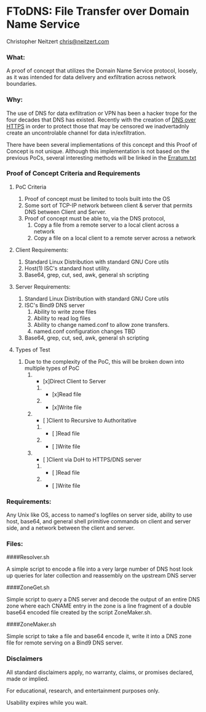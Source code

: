 # FToDNS: File Transfer over Domain Name Service
Christopher Neitzert <chris@neitzert.com>

### What:
A proof of concept that utilizes the Domain Name Service protocol, loosely, as it was intended for data delivery and exfiltration across network boundaries.

### Why:
The use of DNS for data exfiltration or VPN has been a hacker trope for the four decades that DNS has existed.
Recently with the creation of [DNS over HTTPS](https://en.wikipedia.org/wiki/DNS_over_HTTPS) in order to protect those that may be censored we inadvertadnly create an uncontrolable channel for data in/exfiltration.

There have been several impliementations of this concept and this Proof of Concept is not unique. 
Although this implementation is not based on the previous PoCs, several interesting methods will be linked in the [Erratum.txt](https://github.com/neitzert/FToDNS/Erratum.txt)

### Proof of Concept Criteria and Requirements
1. PoC Criteria
	1. Proof of concept must be limited to tools built into the OS
	1. Some sort of TCP-IP network between client & server that permits DNS between Client and Server. 
	1. Proof of concept must be able to, via the DNS protocol, 
		1. Copy a file from a remote server to a local client across a network
		1. Copy a file on a local client to a remote server across a network

1. Client Requirements:
	1. Standard Linux Distribution with standard GNU Core utils
	1. Host(1) ISC's standard host utility.  
	1. Base64, grep, cut, sed, awk, general sh scripting

1. Server Requirements:
	1. Standard Linux Distribution with standard GNU Core utils
	1. ISC's Bind9 DNS server 
		1. Ability to write zone files
		1. Ability to read log files
		1. Ability to change named.conf to allow zone transfers.
		1. named.conf configuration changes TBD
	1. Base64, grep, cut, sed, awk, general sh scripting


1. Types of Test 
	1. Due to the complexity of the PoC, this will be broken down into multiple types of PoC
		1. - [x]Direct Client to Server
			1. - [x]Read file 
			1. - [x]Write file
		1. - [ ]Client to Recursive to Authoritative
			1. - [ ]Read file
			1. - [ ]Write file
		1. - [ ]Client via DoH to HTTPS/DNS server 
			1. - [ ]Read file
			1. - [ ]Write file




### Requirements:
Any Unix like OS, access to named's logfiles on server side, ability to use host, base64, and general shell primitive commands on client and server side, and a network between the client and server.





### Files:

####Resolver.sh

A simple script to encode a file into a very large number of DNS host look up queries for later collection and reassembly on the upstream DNS server 


####ZoneGet.sh

Simple script to query a DNS server and decode the output of an entire DNS zone where each CNAME entry in the zone is a line fragment of a double base64 encoded file created by the script ZoneMaker.sh. 


####ZoneMaker.sh

Simple script to take a file and base64 encode it, write it into a DNS zone file for remote serving on a Bind9 DNS server.



 
### Disclaimers 
All standard disclaimers apply, no warranty, claims, or promises declared, made or implied.

For educational, research, and entertainment purposes only. 

Usability expires while you wait.


